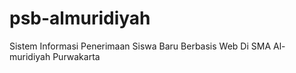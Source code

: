 # psb-almuridiyah
Sistem Informasi Penerimaan Siswa Baru Berbasis Web Di SMA Al-muridiyah Purwakarta
